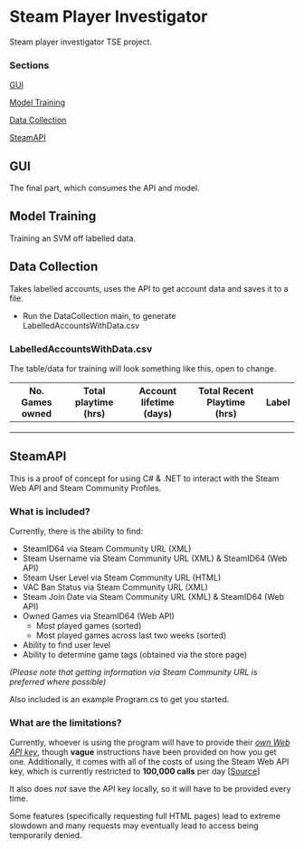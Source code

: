 # Steam Player Investigator

Steam player investigator TSE project.

### Sections

[GUI](#gui)

[Model Training](#model-training)

[Data Collection](#data-collection)

[SteamAPI](#steamapi)

## GUI

The final part, which consumes the API and model. 

## Model Training

Training an SVM off labelled data.

## Data Collection

Takes labelled accounts, uses the API to get account data and saves it to a file.

- Run the DataCollection main, to generate LabelledAccountsWithData.csv

### LabelledAccountsWithData.csv

The table/data for training will look something like this, open to change.

| No. Games owned | Total playtime (hrs)| Account lifetime (days)| Total Recent Playtime (hrs) | Label |
|-----------------|----------------|------------------|-----------------------|-------|
| | | | | |
| | | | | |
| | | | | |


## SteamAPI

This is a proof of concept for using C# & .NET to interact with the Steam Web API and Steam Community Profiles.

### What is included?

Currently, there is the ability to find:
- SteamID64 via Steam Community URL (XML)
- Steam Username via Steam Community URL (XML) & SteamID64 (Web API)
- Steam User Level via Steam Community URL (HTML)
- VAC Ban Status via Steam Community URL (XML)
- Steam Join Date via Steam Community URL (XML) & SteamID64 (Web API)
- Owned Games via SteamID64 (Web API)
	- Most played games (sorted)
	- Most played games across last two weeks (sorted)
- Ability to find user level
- Ability to determine game tags (obtained via the store page)

*(Please note that getting information via Steam Community URL is preferred where possible)*

Also included is an example Program.cs to get you started.

### What are the limitations?

Currently, whoever is using the program will have to provide their [*own Web API key*](https://steamcommunity.com/dev/apikey), though **vague** instructions have been provided on how you get one.
Additionally, it comes with all of the costs of using the Steam Web API key, which is currently restricted to **100,000 calls** per day [[Source](https://steamcommunity.com/dev/apiterms)]

It also does *not* save the API key locally, so it will have to be provided every time.

Some features (specifically requesting full HTML pages) lead to extreme slowdown and many requests may eventually lead to access being temporarily denied.